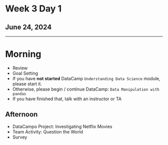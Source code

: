 # Week 3 Day 1
## June 24, 2024

---

# Morning
- Review
- Goal Setting
- If you have **not started** DataCamp `Understanding Data Science` module, please start it.
- Otherwise, please begin / continue DataCamp: `Data Manipulation with pandas`
- If you have finished that, talk with an instructor or TA

## Afternoon

- DataCampo Project: Investigating Netflix Movies
- Team Activity: Question the World
- Survey
